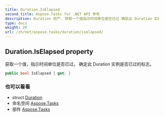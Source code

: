 ```yaml
---
title: Duration.IsElapsed
second_title: Aspose.Tasks for .NET API 参考
description: Duration 财产. 获取一个值指示时间单位是否已过 确定此 Duration 实例是否已过的标志
type: docs
weight: 20
url: /zh/net/aspose.tasks/duration/iselapsed/
---
```

## Duration.IsElapsed property

获取一个值，指示时间单位是否已过。 确定此 Duration 实例是否已过的标志。

```csharp
public bool IsElapsed { get; }
```

### 也可以看看

* struct [Duration](../)
* 命名空间 [Aspose.Tasks](../../duration/)
* 部件 [Aspose.Tasks](../../../)


